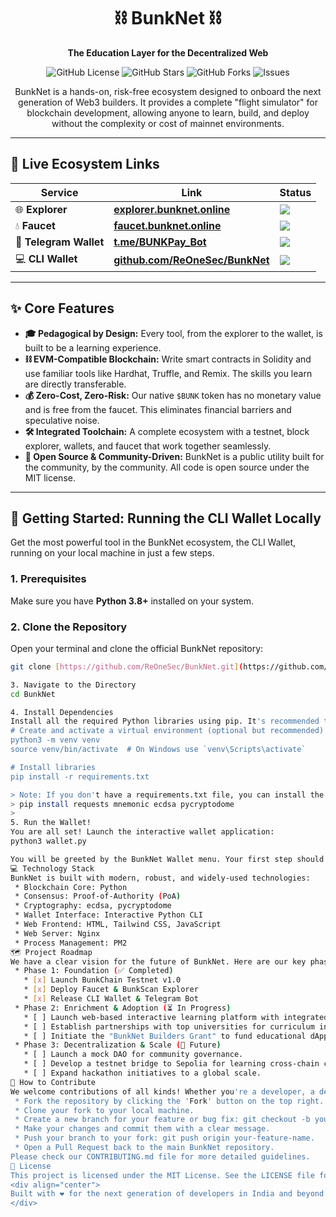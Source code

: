 <div align="center">

# ⛓️ BunkNet ⛓️

**The Education Layer for the Decentralized Web**

</div>

<p align="center">
  <img alt="GitHub License" src="https://img.shields.io/github/license/ReOneSec/BunkNet?style=for-the-badge&color=007CF0">
  <img alt="GitHub Stars" src="https://img.shields.io/github/stars/ReOneSec/BunkNet?style=for-the-badge&color=00DFD8">
  <img alt="GitHub Forks" src="https://img.shields.io/github/forks/ReOneSec/BunkNet?style=for-the-badge&color=9C27B0">
  <img alt="Issues" src="https://img.shields.io/github/issues/ReOneSec/BunkNet?style=for-the-badge&color=FF5722">
</p>

<p align="center">
  BunkNet is a hands-on, risk-free ecosystem designed to onboard the next generation of Web3 builders. It provides a complete "flight simulator" for blockchain development, allowing anyone to learn, build, and deploy without the complexity or cost of mainnet environments.
</p>

---

## 🚀 Live Ecosystem Links

| Service          | Link                                                                                             | Status                                                                                                   |
| ---------------- | ------------------------------------------------------------------------------------------------ | -------------------------------------------------------------------------------------------------------- |
| 🌐 **Explorer** | [**explorer.bunknet.online**](https://explorer.bunknet.online)                                   | <img src="https://img.shields.io/website?url=https%3A%2F%2Fexplorer.bunknet.online&up_message=Online&down_message=Offline&style=for-the-badge"> |
| 💧 **Faucet** | [**faucet.bunknet.online**](https://faucet.bunknet.online)                                       | <img src="https://img.shields.io/website?url=https%3A%2F%2Ffaucet.bunknet.online&up_message=Online&down_message=Offline&style=for-the-badge"> |
| 🤖 **Telegram Wallet** | [**t.me/BUNKPay_Bot**](https://t.me/BUNKPay_Bot)                                           | <img src="https://img.shields.io/badge/Status-Online-brightgreen?style=for-the-badge">                   |
| 💻 **CLI Wallet** | [**github.com/ReOneSec/BunkNet**](https://github.com/ReOneSec/BunkNet)                           | <img src="https://img.shields.io/badge/Status-Available-brightgreen?style=for-the-badge">                |

---

## ✨ Core Features

* **🎓 Pedagogical by Design:** Every tool, from the explorer to the wallet, is built to be a learning experience.
* **⛓️ EVM-Compatible Blockchain:** Write smart contracts in Solidity and use familiar tools like Hardhat, Truffle, and Remix. The skills you learn are directly transferable.
* **💰 Zero-Cost, Zero-Risk:** Our native `$BUNK` token has no monetary value and is free from the faucet. This eliminates financial barriers and speculative noise.
* **🛠️ Integrated Toolchain:** A complete ecosystem with a testnet, block explorer, wallets, and faucet that work together seamlessly.
* **🤝 Open Source & Community-Driven:** BunkNet is a public utility built for the community, by the community. All code is open source under the MIT license.

---

## 🏁 Getting Started: Running the CLI Wallet Locally

Get the most powerful tool in the BunkNet ecosystem, the CLI Wallet, running on your local machine in just a few steps.

### **1. Prerequisites**

Make sure you have **Python 3.8+** installed on your system.

### **2. Clone the Repository**

Open your terminal and clone the official BunkNet repository:
```bash
git clone [https://github.com/ReOneSec/BunkNet.git](https://github.com/ReOneSec/BunkNet.git)

3. Navigate to the Directory
cd BunkNet

4. Install Dependencies
Install all the required Python libraries using pip. It's recommended to do this in a virtual environment.
# Create and activate a virtual environment (optional but recommended)
python3 -m venv venv
source venv/bin/activate  # On Windows use `venv\Scripts\activate`

# Install libraries
pip install -r requirements.txt

> Note: If you don't have a requirements.txt file, you can install the packages manually:
> pip install requests mnemonic ecdsa pycryptodome
> 
5. Run the Wallet!
You are all set! Launch the interactive wallet application:
python3 wallet.py

You will be greeted by the BunkNet Wallet menu. Your first step should be to select option 1 to create a new wallet. Remember to write down your seed phrase and keep it safe!
💻 Technology Stack
BunkNet is built with modern, robust, and widely-used technologies:
 * Blockchain Core: Python
 * Consensus: Proof-of-Authority (PoA)
 * Cryptography: ecdsa, pycryptodome
 * Wallet Interface: Interactive Python CLI
 * Web Frontend: HTML, Tailwind CSS, JavaScript
 * Web Server: Nginx
 * Process Management: PM2
🗺️ Project Roadmap
We have a clear vision for the future of BunkNet. Here are our key phases:
 * Phase 1: Foundation (✅ Completed)
   * [x] Launch BunkChain Testnet v1.0
   * [x] Deploy Faucet & BunkScan Explorer
   * [x] Release CLI Wallet & Telegram Bot
 * Phase 2: Enrichment & Adoption (⏳ In Progress)
   * [ ] Launch web-based interactive learning platform with integrated code editor.
   * [ ] Establish partnerships with top universities for curriculum integration.
   * [ ] Initiate the "BunkNet Builders Grant" to fund educational dApps.
 * Phase 3: Decentralization & Scale (🚀 Future)
   * [ ] Launch a mock DAO for community governance.
   * [ ] Develop a testnet bridge to Sepolia for learning cross-chain communication.
   * [ ] Expand hackathon initiatives to a global scale.
🙌 How to Contribute
We welcome contributions of all kinds! Whether you're a developer, a designer, or a writer, you can help make BunkNet better.
 * Fork the repository by clicking the 'Fork' button on the top right.
 * Clone your fork to your local machine.
 * Create a new branch for your feature or bug fix: git checkout -b your-feature-name.
 * Make your changes and commit them with a clear message.
 * Push your branch to your fork: git push origin your-feature-name.
 * Open a Pull Request back to the main BunkNet repository.
Please check our CONTRIBUTING.md file for more detailed guidelines.
📜 License
This project is licensed under the MIT License. See the LICENSE file for details.
<div align="center">
Built with ❤️ for the next generation of developers in India and beyond.
</div>

